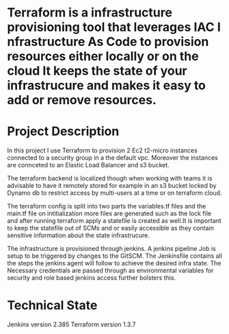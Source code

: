 # **Terraform is a infrastructure provisioning tool that leverages IAC I nfrastructure As Code to provision resources either locally or on the cloud It keeps the state of your infrastrucure and makes it easy to add or remove resources.**

# **Project Description**
In this project I use Terraform to provision 2 Ec2 t2-micro instances connected to a security group in a the default vpc. Moreover the instances are connceted to an Elastic Load Balancer and s3 bucket.

The terraform backend is localized though when working with teams it is advisable to have it remotely stored for example in an s3 bucket locked by Dynamo db to restrict access by multi-users at a time or on terraform cloud.

The terraform config is split into two parts the variables.tf files and the main.tf file on intitialization more files are generated such as the lock file and after running terraform apply a  statefile is created as well.It is important to keep the statefile out of SCMs and or easily accessible as they contain sensitive information about the state infrastrucure.

The infrastructure is provisioned through jenkins. A jenkins pipeline Job is setup to be triggered by changes to the GitSCM. The Jenkinsfile contains all the steps the jenkins agent will follow to achieve the desired infra state. The Necessary credentials are passed through as environmental variables for security and role based jenkins access further bolsters this.

# **Technical State**
Jenkins version 2.385
Terraform version 1.3.7

